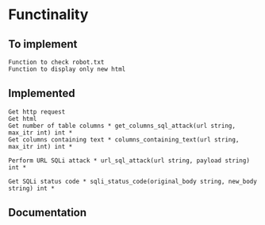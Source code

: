 # Functinality
## To implement
```
Function to check robot.txt
Function to display only new html
```
## Implemented
```
Get http request
Get html
Get number of table columns * get_columns_sql_attack(url string, max_itr int) int *
Get columns containing text * columns_containing_text(url string, max_itr int) int *

Perform URL SQLi attack * url_sql_attack(url string, payload string) int *

Get SQLi status code * sqli_status_code(original_body string, new_body string) int *
```
## Documentation
